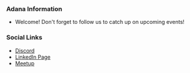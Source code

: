 ### Adana Information
* Welcome! Don't forget to follow us to catch up on upcoming events!

### Social Links
* [Discord](https://discord.gg/bbyNEa42c8)
* [LinkedIn Page](https://www.linkedin.com/company/owasp-adana/)
* [Meetup](#)


